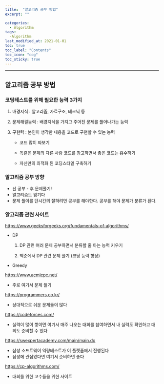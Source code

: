 ```yaml
---
title:  "알고리즘 공부 방법"
excerpt: ""

categories:
  - Algorithm
tags:
  -Algorithm
last_modified_at: 2021-01-01 
toc: true
toc_label: "Contents"
toc_icon: "cog"
toc_sticky: true
---
```


---
## 알고리즘 공부 방법

### 코딩테스트를 위해 필요한 능력 3가지

1. 배경지식 : 알고리즘, 자료구조, 테크닉 등

2. 문제해결능력 : 배경지식을 가지고 주어진 문제를 풀어나가는 능력 

3. 구현력 : 본인이 생각한 내용을 코드로 구현할 수 있는 능력

   - 코드 많이 짜보기

   - 똑같은 문제의 다른 사람 코드를 참고하면서 좋은 코드는 흡수하기 

   - 자신만의 최적화 된 코딩스타일 구축하기

     

### 알고리즘 공부 방향

- 선 공부 - 후 문제풀기!
- 알고리즘도 암기다
- 문제 풀이를 단시간의 잘하려면 공부를 해야한다. 공부를 해야 문제가 분류가 된다. 




### 알고리즘 관련 사이트

<https://www.geeksforgeeks.org/fundamentals-of-algorithms/>

- DP  

  1. DP 관련 여러 문제 공부하면서 분류할 줄 아는 능력 키우기 

  2. 백준에서 DP 관련 문제 풀기 (코딩 능력 향상)

- Greedy 

<https://www.acmicpc.net/>

- 주로 여기서 문제 풀기

<https://programmers.co.kr/>

- 상대적으로 쉬운 문제들이 많다

<https://codeforces.com/>

- 실력이 많이 쌓이면 여기서 매주 나오는 대회를 참여하면서 내 실력도 확인하고 대회도 준비할 수 있다

<https://swexpertacademy.com/main/main.do>

- 삼성 소프트웨어 역량테스트가 이 플렛폼에서 진행된다
- 삼성에 관심있다면 여기서 준비하면 좋다

<https://cp-algorithms.com/>

- 대회를 위한 고수들을 위한 사이트 

